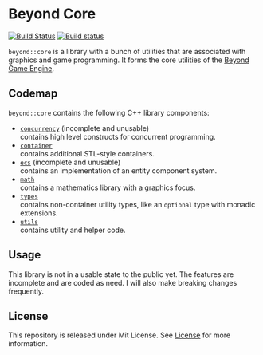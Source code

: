 # Beyond Core
[![Build Status](https://travis-ci.org/Beyond-Engine/Core.svg?branch=master)](https://travis-ci.org/Beyond-Engine/Core)
[![Build status](https://ci.appveyor.com/api/projects/status/4fd4193gbuj65w0e?svg=true)](https://ci.appveyor.com/project/LesleyLai/core)

`beyond::core` is a library with a bunch of utilities that are associated with graphics and game programming.
It forms the core utilities of the [Beyond Game Engine](https://github.com/Beyond-Engine/Beyond-Game-Engine).

## Codemap

`beyond::core` contains the following C++ library components:

* [`concurrency`](include/beyond/concurrency/)  (incomplete and unusable)
  <br /> contains high level constructs for concurrent programming.
* [`container`](include/beyond/container)
  <br /> contains additional STL-style containers.
* [`ecs`](include/beyond/ecs) (incomplete and unusable)
    <br /> contains an implementation of an entity component system.
* [`math`](include/beyond/math/)
  <br /> contains a mathematics library with a graphics focus.
* [`types`](include/beyond/types/)
  <br /> contains non-container utility types, like an
  `optional` type with monadic extensions.
* [`utils`](include/beyond/utils/)
  <br />  contains utility and helper code.

## Usage
This library is not in a usable state to the public yet.
The features are incomplete and are coded as need.
I will also make breaking changes frequently.

## License
This repository is released under Mit License. See [License](file:License) for more information.
